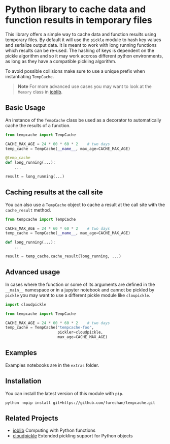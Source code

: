 # Python library to cache data and function results in temporary files

This library offers a simple way to
cache data and function results using temporary files.
By default it will use the `pickle` module
to hash key values and serialize output data.
It is meant to work with long running functions
which results can be re-used. The hashing of keys is dependent
on the pickle algorithm and so it may work accross different
python environments, as long as they have a compatible pickling algorithm.

To avoid possible collisions make sure to use
a unique prefix when instantiating `TempCache`.


> **Note**
For more advanced use cases you may want to look at the `Memory` class
in [joblib](https://github.com/joblib/joblib).


## Basic Usage

An instance of the `TempCache` class be used as a decorator
to automatically cache the results of a function.

```python
from tempcache import TempCache

CACHE_MAX_AGE = 24 * 60 * 60 * 2    # two days
temp_cache = TempCache(__name__, max_age=CACHE_MAX_AGE)

@temp_cache
def long_running(...):
    ...

result = long_running(...)
```

## Caching results at the call site

You can also use a `TempCache` object to cache a result
at the call site with the `cache_result` method. 

```python
from tempcache import TempCache

CACHE_MAX_AGE = 24 * 60 * 60 * 2    # two days
temp_cache = TempCache(__name__, max_age=CACHE_MAX_AGE)

def long_running(...):
    ...

result = temp_cache.cache_result(long_running, ...)
```

## Advanced usage

In cases where the function or some of its arguments
are defined in the `__main__` namespace or in a jupyter notebook
and cannot be pickled by `pickle` you may want
to use a different pickle module like `cloupickle`.


```python
import cloudpickle

from tempcache import TempCache

CACHE_MAX_AGE = 24 * 60 * 60 * 2    # two days
temp_cache = TempCache("tempcache-foo",
                       pickler=cloudpickle,
                       max_age=CACHE_MAX_AGE)
```

## Examples

Examples notebooks are in the `extras` folder.

## Installation

You can install the latest version of this module with `pip`.

```console
python -mpip install git+https://github.com/furechan/tempcache.git
```

## Related Projects

- [joblib](https://github.com/joblib/joblib)
Computing with Python functions
- [cloudpickle](https://github.com/cloudpipe/cloudpickle)
Extended pickling support for Python objects

